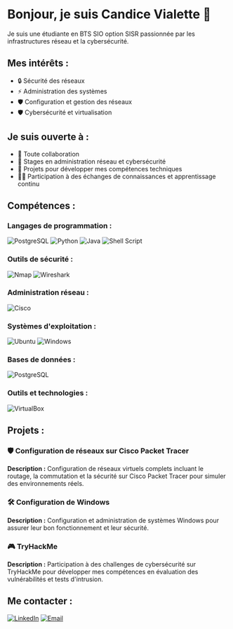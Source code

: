 # Bonjour, je suis Candice Vialette 👋

Je suis une étudiante en BTS SIO option SISR passionnée par les infrastructures réseau et la cybersécurité. 
## Mes intérêts :

- 🔒 Sécurité des réseaux  
- ⚡ Administration des systèmes  
- 🛡️ Configuration et gestion des réseaux  
- 🛡️ Cybersécurité et virtualisation  

## Je suis ouverte à :

- 👥 Toute collaboration  
- 💼 Stages en administration réseau et cybersécurité  
- 📖 Projets pour développer mes compétences techniques  
- 🧑‍💻 Participation à des échanges de connaissances et apprentissage continu  

## Compétences :

### Langages de programmation :
![PostgreSQL](https://img.shields.io/badge/-PostgreSQL-336791?style=flat&logo=postgresql&logoColor=white)
![Python](https://img.shields.io/badge/-Python-3776AB?style=flat&logo=python&logoColor=white)
![Java](https://img.shields.io/badge/-Java-007396?style=flat&logo=java&logoColor=white)
![Shell Script](https://img.shields.io/badge/-Shell%20Script-4EAA25?style=flat&logo=gnu-bash&logoColor=white)

### Outils de sécurité :
![Nmap](https://img.shields.io/badge/-Nmap-4682B4?style=flat&logo=nmap&logoColor=white)
![Wireshark](https://img.shields.io/badge/-Wireshark-1679A7?style=flat&logo=wireshark&logoColor=white)

### Administration réseau :
![Cisco](https://img.shields.io/badge/-Cisco-1BA0D7?style=flat&logo=cisco&logoColor=white)

### Systèmes d'exploitation :
![Ubuntu](https://img.shields.io/badge/-Ubuntu-E95420?style=flat&logo=ubuntu&logoColor=white)
![Windows](https://img.shields.io/badge/-Windows-0078D6?style=flat&logo=windows&logoColor=white)

### Bases de données :
![PostgreSQL](https://img.shields.io/badge/-PostgreSQL-336791?style=flat&logo=postgresql&logoColor=white)

### Outils et technologies :
![VirtualBox](https://img.shields.io/badge/-VirtualBox-183A61?style=flat&logo=virtualbox&logoColor=white)

## Projets :

### 🛡️ Configuration de réseaux sur Cisco Packet Tracer
**Description :** Configuration de réseaux virtuels complets incluant le routage, la commutation et la sécurité sur Cisco Packet Tracer pour simuler des environnements réels.

### 🛠️ Configuration de Windows
**Description :** Configuration et administration de systèmes Windows pour assurer leur bon fonctionnement et leur sécurité.

### 🎮 TryHackMe
**Description :** Participation à des challenges de cybersécurité sur TryHackMe pour développer mes compétences en évaluation des vulnérabilités et tests d'intrusion.

## Me contacter :

[![LinkedIn](https://img.shields.io/badge/-LinkedIn-0077B5?style=flat&logo=linkedin&logoColor=white)](https://www.linkedin.com/in/candice-v-ba28b933b/)
[![Email](https://img.shields.io/badge/-Email-D14836?style=flat&logo=gmail&logoColor=white)](mailto:candice.vialette@gmail.com)
